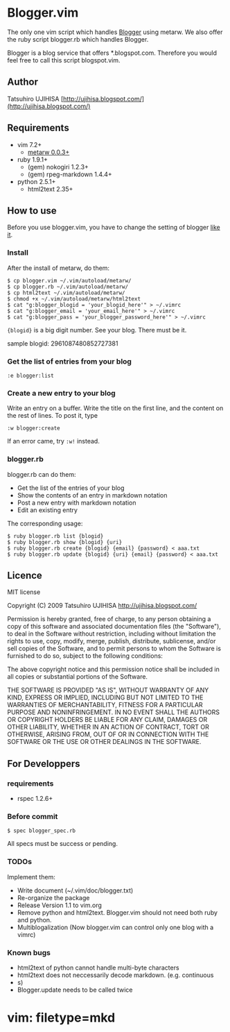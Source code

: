 # Blogger.vim

The only one vim script which handles [Blogger](http://www.blogger.com/) using metarw. We also offer the ruby script blogger.rb which handles Blogger.

Blogger is a blog service that offers \*.blogspot.com. Therefore you would feel free to call this script blogspot.vim.

## Author

Tatsuhiro UJIHISA [http://ujihisa.blogspot.com/](http://ujihisa.blogspot.com/)

## Requirements

* vim 7.2+
  * [metarw 0.0.3+](http://www.vim.org/scripts/script.php?script_id=2335)
* ruby 1.9.1+
  * (gem) nokogiri 1.2.3+
  * (gem) rpeg-markdown 1.4.4+
* python 2.5.1+
  * html2text 2.35+

## How to use

Before you use blogger.vim, you have to change the setting of blogger [like it](http://gyazo.com/7c8b02a1a3e41fb665347323bf4fab84.png).

### Install
After the install of metarw, do them:

    $ cp blogger.vim ~/.vim/autoload/metarw/
    $ cp blogger.rb ~/.vim/autoload/metarw/
    $ cp html2text ~/.vim/autoload/metarw/
    $ chmod +x ~/.vim/autoload/metarw/html2text
    $ cat "g:blogger_blogid = 'your_blogid_here'" > ~/.vimrc
    $ cat "g:blogger_email = 'your_email_here'" > ~/.vimrc
    $ cat "g:blogger_pass = 'your_blogger_password_here'" > ~/.vimrc

`{blogid}` is a big digit number. See your blog. There must be it.

sample blogid: 2961087480852727381

### Get the list of entries from your blog

    :e blogger:list

### Create a new entry to your blog

Write an entry on a buffer. Write the title on the first line, and the content on the rest of lines.
To post it, type

    :w blogger:create

If an error came, try `:w!` instead.

### blogger.rb

blogger.rb can do them:

* Get the list of the entries of your blog
* Show the contents of an entry in markdown notation
* Post a new entry with markdown notation
* Edit an existing entry

The corresponding usage:

    $ ruby blogger.rb list {blogid}
    $ ruby blogger.rb show {blogid} {uri}
    $ ruby blogger.rb create {blogid} {email} {password} < aaa.txt
    $ ruby blogger.rb update {blogid} {uri} {email} {password} < aaa.txt

## Licence

MIT license

Copyright (C) 2009 Tatsuhiro UJIHISA [<http://ujihisa.blogspot.com/>](http://ujihisa.blogspot.com/)

Permission is hereby granted, free of charge, to any person obtaining a copy
of this software and associated documentation files (the "Software"), to deal
in the Software without restriction, including without limitation the rights
to use, copy, modify, merge, publish, distribute, sublicense, and/or sell
copies of the Software, and to permit persons to whom the Software is
furnished to do so, subject to the following conditions:

The above copyright notice and this permission notice shall be included in all
copies or substantial portions of the Software.

THE SOFTWARE IS PROVIDED "AS IS", WITHOUT WARRANTY OF ANY KIND, EXPRESS OR
IMPLIED, INCLUDING BUT NOT LIMITED TO THE WARRANTIES OF MERCHANTABILITY,
FITNESS FOR A PARTICULAR PURPOSE AND NONINFRINGEMENT.  IN NO EVENT SHALL THE
AUTHORS OR COPYRIGHT HOLDERS BE LIABLE FOR ANY CLAIM, DAMAGES OR OTHER
LIABILITY, WHETHER IN AN ACTION OF CONTRACT, TORT OR OTHERWISE, ARISING FROM,
OUT OF OR IN CONNECTION WITH THE SOFTWARE OR THE USE OR OTHER DEALINGS IN THE
SOFTWARE.


## For Developpers

### requirements

* rspec 1.2.6+

### Before commit

    $ spec blogger_spec.rb

All specs must be success or pending.

### TODOs

Implement them:

* Write document (~/.vim/doc/blogger.txt)
* Re-organize the package
* Release Version 1.1 to vim.org
* Remove python and html2text. Blogger.vim should not need both ruby and python.
* Multiblogalization (Now blogger.vim can control only one blog with a vimrc)

### Known bugs

* html2text of python cannot handle multi-byte characters
* html2text does not neccessarily decode markdown. (e.g. continuous <li>s)
* Blogger.update needs to be called twice

# vim: filetype=mkd
